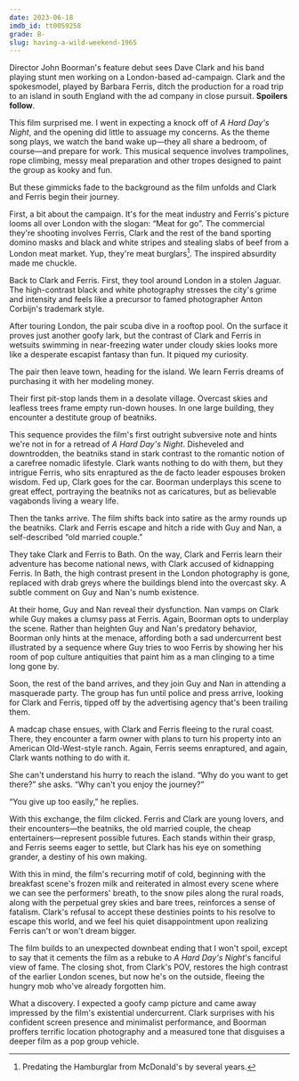 ```yaml
---
date: 2023-06-18
imdb_id: tt0059258
grade: B-
slug: having-a-wild-weekend-1965
---
```


Director John Boorman's feature debut sees Dave Clark and his band playing stunt men working on a London-based ad-campaign. Clark and the spokesmodel, played by Barbara Ferris, ditch the production for a road trip to an island in south England with the ad company in close pursuit. **Spoilers follow**.

<!-- end -->

This film surprised me. I went in expecting a knock off of <span data-imdb-id="">_A Hard Day's Night_</span>, and the opening did little to assuage my concerns. As the theme song plays, we watch the band wake up—they all share a bedroom, of course—and prepare for work. This musical sequence involves trampolines, rope climbing, messy meal preparation and other tropes designed to paint the group as kooky and fun.

But these gimmicks fade to the background as the film unfolds and Clark and Ferris begin their journey.

First, a bit about the campaign. It's for the meat industry and Ferris's picture looms all over London with the slogan: “Meat for go”. The commercial they're shooting involves Ferris, Clark and the rest of the band sporting domino masks and black and white stripes and stealing slabs of beef from a London meat market. Yup, they're meat burglars[^1]. The inspired absurdity made me chuckle.

Back to Clark and Ferris. First, they tool around London in a stolen Jaguar. The high-contrast black and white photography stresses the city's grime and intensity and feels like a precursor to famed photographer Anton Corbijn's trademark style.

After touring London, the pair scuba dive in a rooftop pool. On the surface it proves just another goofy lark, but the contrast of Clark and Ferris in wetsuits swimming in near-freezing water under cloudy skies looks more like a desperate escapist fantasy than fun. It piqued my curiosity.

The pair then leave town, heading for the island. We learn Ferris dreams of purchasing it with her modeling money.

Their first pit-stop lands them in a desolate village. Overcast skies and leafless trees frame empty run-down houses. In one large building, they encounter a destitute group of beatniks.

This sequence provides the film's first outright subversive note and hints we're not in for a retread of _A Hard Day's Night_. Disheveled and downtrodden, the beatniks stand in stark contrast to the romantic notion of a carefree nomadic lifestyle. Clark wants nothing to do with them, but they intrigue Ferris, who sits enraptured as the de facto leader espouses broken wisdom. Fed up, Clark goes for the car. Boorman underplays this scene to great effect, portraying the beatniks not as caricatures, but as believable vagabonds living a weary life.

Then the tanks arrive. The film shifts back into satire as the army rounds up the beatniks. Clark and Ferris escape and hitch a ride with Guy and Nan, a self-described “old married couple.”

They take Clark and Ferris to Bath. On the way, Clark and Ferris learn their adventure has become national news, with Clark accused of kidnapping Ferris. In Bath, the high contrast present in the London photography is gone, replaced with drab greys where the buildings blend into the overcast sky. A subtle comment on Guy and Nan's numb existence.

At their home, Guy and Nan reveal their dysfunction. Nan vamps on Clark while Guy makes a clumsy pass at Ferris. Again, Boorman opts to underplay the scene. Rather than heighten Guy and Nan's predatory behavior, Boorman only hints at the menace, affording both a sad undercurrent best illustrated by a sequence where Guy tries to woo Ferris by showing her his room of pop culture antiquities that paint him as a man clinging to a time long gone by.

Soon, the rest of the band arrives, and they join Guy and Nan in attending a masquerade party. The group has fun until police and press arrive, looking for Clark and Ferris, tipped off by the advertising agency that's been trailing them.

A madcap chase ensues, with Clark and Ferris fleeing to the rural coast. There, they encounter a farm owner with plans to turn his property into an American Old-West-style ranch. Again, Ferris seems enraptured, and again, Clark wants nothing to do with it.

She can't understand his hurry to reach the island. “Why do you want to get there?” she asks. “Why can't you enjoy the journey?”

“You give up too easily,” he replies.

With this exchange, the film clicked. Ferris and Clark are young lovers, and their encounters—the beatniks, the old married couple, the cheap entertainers—represent possible futures. Each stands within their grasp, and Ferris seems eager to settle, but Clark has his eye on something grander, a destiny of his own making.

With this in mind, the film's recurring motif of cold, beginning with the breakfast scene's frozen milk and reiterated in almost every scene where we can see the performers' breath, to the snow piles along the rural roads, along with the perpetual grey skies and bare trees, reinforces a sense of fatalism. Clark's refusal to accept these destinies points to his resolve to escape this world, and we feel his quiet disappointment upon realizing Ferris can't or won't dream bigger.

The film builds to an unexpected downbeat ending that I won't spoil, except to say that it cements the film as a rebuke to _A Hard Day's Night_'s fanciful view of fame. The closing shot, from Clark's POV, restores the high contrast of the earlier London scenes, but now he's on the outside, fleeing the hungry mob who've already forgotten him.

What a discovery. I expected a goofy camp picture and came away impressed by the film's existential undercurrent. Clark surprises with his confident screen presence and minimalist performance, and Boorman proffers terrific location photography and a measured tone that disguises a deeper film as a pop group vehicle.

[^1]: Predating the Hamburglar from McDonald's by several years.
